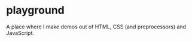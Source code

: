 playground
==========

A place where I make demos out of HTML, CSS (and preprocessors) and JavaScript.
